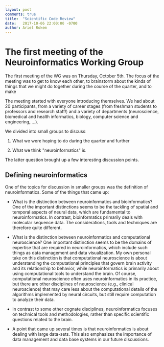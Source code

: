 ```yaml
---
layout: post
comments: true
title:  "Scientific Code Review"
date:   2017-10-06 22:00:00 -0700
author: Ariel Rokem
---
```


# The first meeting of the Neuroinformatics Working Group

The first meeting of the WG was on Thursday, October 5th. The focus of the
meeting was to get to know each other, to brainstorm about the kinds of things that we might do together during the course of the quarter, and to make

The meeting started with everyone introducing themselves. We had about 20
participants, from a variety of career stages (from freshman students to
professors and research staff!) and a variety of departments (neuroscience,
biomedical and health informatics, biology, computer science and engineering,
...).

We divided into small groups to discuss:

1. What we were hoping to do during the quarter and further

2. What we think "neuroinformatics" is.

The latter question brought up a few interesting discussion points.

## Defining neuroinformatics

One of the topics for discussion in smaller groups was the definition of neuroinformatics. Some of the things that came up:

- What is the distinction between neuroinformatics and bioinformatics? One of the important distinctions seems to be the tackling of spatial and temporal aspects of neural data, which are fundamental to neuroinformatics. In contrast, bioinformatics primarily deals with molecular sequence data. The considerations, tools and techniques are therefore quite different.

- What is the distinction between neuroinformatics and computational
neuroscience? One important distinction seems to be the domains of expertise
that are required in neuroinformatics, which include such things as data
management and data visualization. My own personal take on this distinction is
that computational neuroscience is about understanding the computational
principles that govern brain activity and its relationship to behavior, while
neuroinformatics is primarily about using computational tools to understand
the brain. Of course, computational neuroscience often uses neuroinformatics
in its practice, but there are other disciplines of neuroscience (e.g.,
clinical neuroscience) that may care less about the computational details of
the algorithms implemented by neural circuits, but still require computation
to analyze their data.

- In contrast to some other cognate disciplines, neuroinformatics focuses on
technical tools and methodologies, rather than specific scientific questions
related to the brain.

- A point that came up several times is that neuroinformatics is about dealing
with large data-sets. This also emphasizes the importance of data management
and data base systems in our future discussions.
